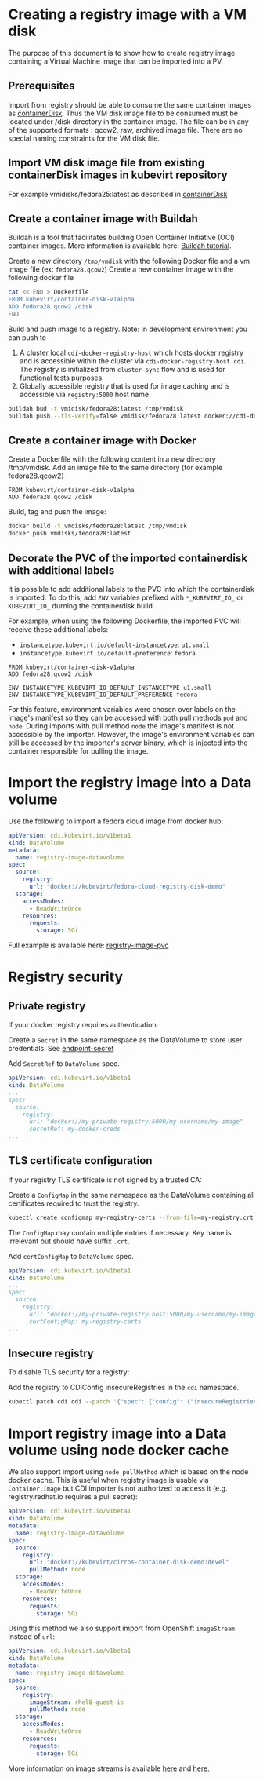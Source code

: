 # Creating a registry image with a VM disk
The purpose of this document is to show how to create registry image containing a Virtual Machine image that can be imported into a PV.

## Prerequisites
Import from registry should be able to consume the same container images as [containerDisk](https://github.com/kubevirt/kubevirt/blob/main/docs/container-register-disks.md).
Thus the VM disk image file to be consumed must be located under /disk directory in the container image. The file can be in any of the supported formats : qcow2, raw, archived image file. There are no special naming constraints for the VM disk file.

## Import VM disk image file from existing containerDisk images in kubevirt repository
For example vmidisks/fedora25:latest as described in [containerDisk](https://github.com/kubevirt/kubevirt/blob/main/docs/container-register-disks.md)

## Create a container image with Buildah
Buildah is a tool that facilitates building Open Container Initiative (OCI) container images.
More information is available here: [Buildah tutorial](https://github.com/containers/buildah/blob/main/docs/tutorials/02-registries-repositories.md).

Create a new directory `/tmp/vmdisk` with the following Docker file and a vm image file (ex: `fedora28.qcow2`)
Create a new container image with the following docker file

```bash
cat << END > Dockerfile
FROM kubevirt/container-disk-v1alpha
ADD fedora28.qcow2 /disk
END
```
Build and push image to a registry.
Note: In development environment you can push to
1. A cluster local `cdi-docker-registry-host` which hosts docker registry and is accessible within the cluster via `cdi-docker-registry-host.cdi`. The registry is initialized from `cluster-sync` flow and is used for functional tests purposes.
2. Globally accessible registry that is used for image caching and is accessible via `registry:5000` host name

```bash
buildah bud -t vmidisk/fedora28:latest /tmp/vmdisk
buildah push --tls-verify=false vmidisk/fedora28:latest docker://cdi-docker-registry-host.cdi/fedora28:latest

```
## Create a container image with Docker

Create a Dockerfile with the following content in a new directory /tmp/vmdisk. Add an image file to the same directory (for example fedora28.qcow2)

```
FROM kubevirt/container-disk-v1alpha
ADD fedora28.qcow2 /disk
```

Build, tag and push the image:

```bash
docker build -t vmdisks/fedora28:latest /tmp/vmdisk
docker push vmdisks/fedora28:latest

```

## Decorate the PVC of the imported containerdisk with additional labels

It is possible to add additional labels to the PVC into which the
containerdisk is imported. To do this, add `ENV` variables prefixed with
`*_KUBEVIRT_IO_` or `KUBEVIRT_IO_` durning the containerdisk build.


For example, when using the following Dockerfile, the imported PVC will
receive these additional labels:
- `instancetype.kubevirt.io/default-instancetype`: `u1.small`
- `instancetype.kubevirt.io/default-preference`: `fedora`

```
FROM kubevirt/container-disk-v1alpha
ADD fedora28.qcow2 /disk

ENV INSTANCETYPE_KUBEVIRT_IO_DEFAULT_INSTANCETYPE u1.small
ENV INSTANCETYPE_KUBEVIRT_IO_DEFAULT_PREFERENCE fedora
```

For this feature, environment variables were chosen over labels on the image's
manifest so they can be accessed with both pull methods `pod` and
`node`. During imports with pull method `node` the image's manifest is not
accessible by the importer. However, the image's environment variables can
still be accessed by the importer's server binary, which is injected into the
container responsible for pulling the image.

# Import the registry image into a Data volume

Use the following to import a fedora cloud image from docker hub:
```yaml
apiVersion: cdi.kubevirt.io/v1beta1
kind: DataVolume
metadata:
  name: registry-image-datavolume
spec:
  source:
    registry:
      url: "docker://kubevirt/fedora-cloud-registry-disk-demo"
  storage:
    accessModes:
      - ReadWriteOnce
    resources:
      requests:
        storage: 5Gi
```
Full example is available here: [registry-image-pvc](../manifests/example/registry-image-datavolume.yaml)

# Registry security

## Private registry

If your docker registry requires authentication:

Create a `Secret` in the same namespace as the DataVolume to store user credentials.  See [endpoint-secret](../manifests/example/endpoint-secret.yaml)

Add `SecretRef` to `DataVolume` spec.

```yaml
apiVersion: cdi.kubevirt.io/v1beta1
kind: DataVolume
...
spec:
  source:
    registry:
      url: "docker://my-private-registry:5000/my-username/my-image"
      secretRef: my-docker-creds
...
```

## TLS certificate configuration

If your registry TLS certificate is not signed by a trusted CA:

Create a `ConfigMap`  in the same namespace as the DataVolume containing all certificates required to trust the registry.

```bash
kubectl create configmap my-registry-certs --from-file=my-registry.crt
```

The `ConfigMap` may contain multiple entries if necessary.  Key name is irrelevant but should have suffix `.crt`.

Add `certConfigMap` to `DataVolume` spec.

```yaml
apiVersion: cdi.kubevirt.io/v1beta1
kind: DataVolume
...
spec:
  source:
    registry:
      url: "docker://my-private-registry-host:5000/my-username/my-image"
      certConfigMap: my-registry-certs
...
```

## Insecure registry

To disable TLS security for a registry:

Add the registry to CDIConfig insecureRegistries in the `cdi` namespace.

```bash
kubectl patch cdi cdi --patch '{"spec": {"config": {"insecureRegistries": ["my-private-registry-host:5000"]}}}' --type merge
```

# Import registry image into a Data volume using node docker cache

We also support import using `node pullMethod` which is based on the node docker cache. This is useful when registry image is usable via `Container.Image` but CDI  importer is not authorized to access it (e.g. registry.redhat.io requires a pull secret):

```yaml
apiVersion: cdi.kubevirt.io/v1beta1
kind: DataVolume
metadata:
  name: registry-image-datavolume
spec:
  source:
    registry:
      url: "docker://kubevirt/cirros-container-disk-demo:devel"
      pullMethod: node
  storage:
    accessModes:
      - ReadWriteOnce
    resources:
      requests:
        storage: 5Gi
```

Using this method we also support import from OpenShift `imageStream` instead of `url`:

```yaml
apiVersion: cdi.kubevirt.io/v1beta1
kind: DataVolume
metadata:
  name: registry-image-datavolume
spec:
  source:
    registry:
      imageStream: rhel8-guest-is
      pullMethod: node
  storage:
    accessModes:
      - ReadWriteOnce
    resources:
      requests:
        storage: 5Gi
```

More information on image streams is available [here](https://docs.openshift.com/container-platform/4.8/openshift_images/image-streams-manage.html) and [here](https://www.tutorialworks.com/openshift-imagestreams).
